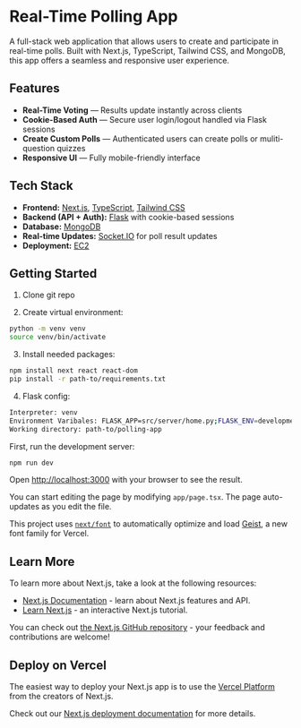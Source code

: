 # Real-Time Polling App

A full-stack web application that allows users to create and participate in real-time polls. Built with Next.js, TypeScript, Tailwind CSS, and MongoDB, this app offers a seamless and responsive user experience.

## Features

- **Real-Time Voting** — Results update instantly across clients
- **Cookie-Based Auth** — Secure user login/logout handled via Flask sessions
- **Create Custom Polls** — Authenticated users can create polls or muliti-question quizzes
- **Responsive UI** — Fully mobile-friendly interface

## Tech Stack

- **Frontend:** [Next.js](https://nextjs.org), [TypeScript](https://www.typescriptlang.org/), [Tailwind CSS](https://tailwindcss.com/)
- **Backend (API + Auth):** [Flask](https://flask.palletsprojects.com/) with cookie-based sessions
- **Database:** [MongoDB](https://www.mongodb.com)
- **Real-time Updates:** [Socket.IO](https://socket.io/) for poll result updates
- **Deployment:** [EC2](https://aws.amazon.com/ec2/)

## Getting Started

1. Clone git repo

2. Create virtual environment:
```bash
python -m venv venv
source venv/bin/activate
```

3. Install needed packages:
```bash
npm install next react react-dom
pip install -r path-to/requirements.txt
```

4. Flask config:
```bash
Interpreter: venv
Environment Varibales: FLASK_APP=src/server/home.py;FLASK_ENV=development;FLASK_DEBUG=1;FLASK_RUN_PORT=3001
Working directory: path-to/polling-app
```

First, run the development server:

```bash
npm run dev
```

Open [http://localhost:3000](http://localhost:3000) with your browser to see the result.

You can start editing the page by modifying `app/page.tsx`. The page auto-updates as you edit the file.

This project uses [`next/font`](https://nextjs.org/docs/app/building-your-application/optimizing/fonts) to automatically optimize and load [Geist](https://vercel.com/font), a new font family for Vercel.

## Learn More

To learn more about Next.js, take a look at the following resources:

- [Next.js Documentation](https://nextjs.org/docs) - learn about Next.js features and API.
- [Learn Next.js](https://nextjs.org/learn) - an interactive Next.js tutorial.

You can check out [the Next.js GitHub repository](https://github.com/vercel/next.js) - your feedback and contributions are welcome!

## Deploy on Vercel

The easiest way to deploy your Next.js app is to use the [Vercel Platform](https://vercel.com/new?utm_medium=default-template&filter=next.js&utm_source=create-next-app&utm_campaign=create-next-app-readme) from the creators of Next.js.

Check out our [Next.js deployment documentation](https://nextjs.org/docs/app/building-your-application/deploying) for more details.
